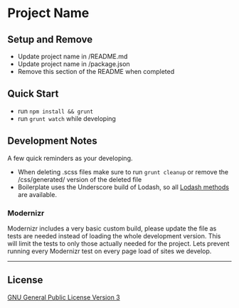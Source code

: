 Project Name
===================


## Setup and Remove

* Update project name in /README.md
* Update project name in /package.json
* Remove this section of the README when completed


## Quick Start

* run `npm install && grunt`
* run `grunt watch` while developing


## Development Notes

A few quick reminders as your developing.

* When deleting .scss files make sure to run `grunt cleanup` or remove the /css/generated/ version of the deleted file
* Boilerplate uses the Underscore build of Lodash, so all [Lodash methods](http://lodash.com/docs) are available.

### Modernizr

Modernizr includes a very basic custom build, please update the file as tests are needed instead of loading the whole development version. This will limit the tests to only those actually needed for the project. Lets prevent running every Modernizr test on every page load of sites we develop.


***

## License
[GNU General Public License Version 3](http://www.gnu.org/licenses/gpl.html)
